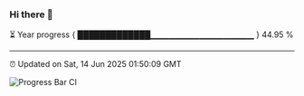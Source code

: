 ### Hi there 👋

⏳ Year progress { █████████████▁▁▁▁▁▁▁▁▁▁▁▁▁▁▁▁▁ } 44.95 %

---

⏰ Updated on Sat, 14 Jun 2025 01:50:09 GMT

![Progress Bar CI](https://github.com/liununu/liununu/workflows/Progress%20Bar%20CI/badge.svg)
